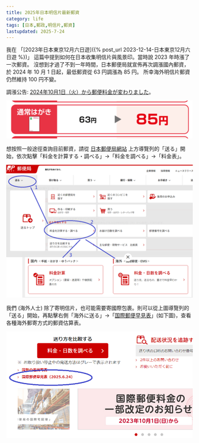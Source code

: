```yaml
---
title: 2025年日本明信片最新郵資
category: life
tags: [日本,郵政,明信片,郵資]
lastupdated: 2025-7-24
---
```


我在 「[2023年日本東京12月六日遊]({% post_url 2023-12-14-日本東京12月六日遊 %})」 這篇中提到如何在日本收集明信片與風景印。當時說 2023 年時漲了一次郵資。
沒想到才過了不到一年時間，日本郵便局就宣佈再次調漲國內郵資，於 2024 年 10 月 1 日起，最低郵資從 63 円調漲為 85 円。
所幸海外明信片郵資仍然維持 100 円不變。

調漲公告: [2024年10月1日（火）から郵便料金が変わりました](https://www.post.japanpost.jp/service/2024fee_change/index.html)。

![1](https://github.com/shirock/images/raw/main/2025/07-24-1明信片郵資漲價.png)

想按照一般途徑查詢目前郵資，請從 [日本郵便局網站](https://www.post.japanpost.jp/) 上方導覽列的「送る」開始，依次點擊「料金を計算する・調べる」->「料金を調べる」->「料金表」。

![2](https://github.com/shirock/images/raw/main/2025/07-24-2日本郵便局查詢郵資.png)

我們 (海外人士) 除了寄明信片，也可能需要寄國際包裹。則可以從上圖導覽列的「送る」開始，再點擊右側「海外に送る」->「[国際郵便早見表](https://www.post.japanpost.jp/int/download/charges.pdf)」(如下圖)，查看各種海外郵寄方式的郵資估算表。

![3](https://github.com/shirock/images/raw/main/2025/07-24-3日本國際郵便早見表.png)
